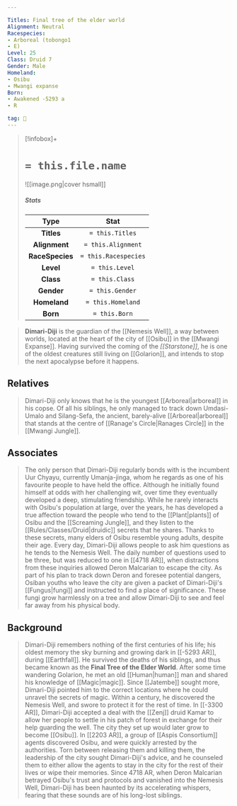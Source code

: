 ```yaml
---

Titles: Final tree of the elder world
Alignment: Neutral
Racespecies:
- Arboreal (tobongo1
- E)
Level: 25
Class: Druid 7
Gender: Male
Homeland:
- Osibu
- Mwangi expanse
Born:
- Awakened -5293 a
- R

tag: 👤️
---
```


> [!infobox]+
> #  `= this.file.name`
> ![[image.png|cover hsmall]]
> ##### Stats
> Type | Stat |
> :---: |:---:|
> **Titles** | `= this.Titles` |
> **Alignment** | `= this.Alignment` |
> **RaceSpecies** | `= this.Racespecies` |
> **Level** | `= this.Level` |
> **Class** | `= this.Class` |
> **Gender** | `= this.Gender` |
> **Homeland** | `= this.Homeland` |
> **Born** | `= this.Born` |



> **Dimari-Diji** is the guardian of the [[Nemesis Well]], a way between worlds, located at the heart of the city of [[Osibu]] in the [[Mwangi Expanse]]. Having survived the coming of the *[[Starstone]]*, he is one of the oldest creatures still living on [[Golarion]], and intends to stop the next apocalypse before it happens.



## Relatives

> Dimari-Diji only knows that he is the youngest [[Arboreal|arboreal]] in his copse. Of all his siblings, he only managed to track down Umdasi-Umalo and Silang-Sefa, the ancient, barely-alive [[Arboreal|arboreal]] that stands at the centre of [[Ranage's Circle|Ranages Circle]] in the [[Mwangi Jungle]].


## Associates

> The only person that Dimari-Diji regularly bonds with is the incumbent Uur Chyayu, currently Umanja-jinga, whom he regards as one of his favourite people to have held the office. Although he initially found himself at odds with her challenging wit, over time they eventually developed a deep, stimulating friendship. While he rarely interacts with Osibu's population at large, over the years, he has developed a true affection toward the people who tend to the [[Plant|plants]] of Osibu and the [[Screaming Jungle]], and they listen to the [[Rules/Classes/Druid|druidic]] secrets that he shares. Thanks to these secrets, many elders of Osibu resemble young adults, despite their age.
> Every day, Dimari-Diji allows people to ask him questions as he tends to the Nemesis Well. The daily number of questions used to be three, but was reduced to one in [[4718 AR]], when distractions from these inquiries allowed Deron Malcarian to escape the city. As part of his plan to track down Deron and foresee potential dangers, Osiban youths who leave the city are given a packet of Dimari-Diji's [[Fungus|fungi]] and instructed to find a place of significance. These fungi grow harmlessly on a tree and allow Dimari-Diji to see and feel far away from his physical body.


## Background

> Dimari-Diji remembers nothing of the first centuries of his life; his oldest memory the sky burning and growing dark in [[-5293 AR]], during [[Earthfall]]. He survived the deaths of his siblings, and thus became known as the **Final Tree of the Elder World**.
> After some time wandering Golarion, he met an old [[Human|human]] man and shared his knowledge of [[Magic|magic]]. Since [[Jatembe]] sought more, Dimari-Diji pointed him to the correct locations where he could unravel the secrets of magic. Within a century, he discovered the Nemesis Well, and swore to protect it for the rest of time.
> In [[-3300 AR]], Dimari-Diji accepted a deal with the [[Zenj]] druid Kamar to allow her people to settle in his patch of forest in exchange for their help guarding the well. The city they set up would later grow to become [[Osibu]].
> In [[2203 AR]], a group of [[Aspis Consortium]] agents discovered Osibu, and were quickly arrested by the authorities. Torn between releasing them and killing them, the leadership of the city sought Dimari-Diji's advice, and he counseled them to either allow the agents to stay in the city for the rest of their lives or wipe their memories.
> Since 4718 AR, when Deron Malcarian betrayed Osibu's trust and protocols and vanished into the Nemesis Well, Dimari-Diji has been haunted by its accelerating whispers, fearing that these sounds are of his long-lost siblings.







